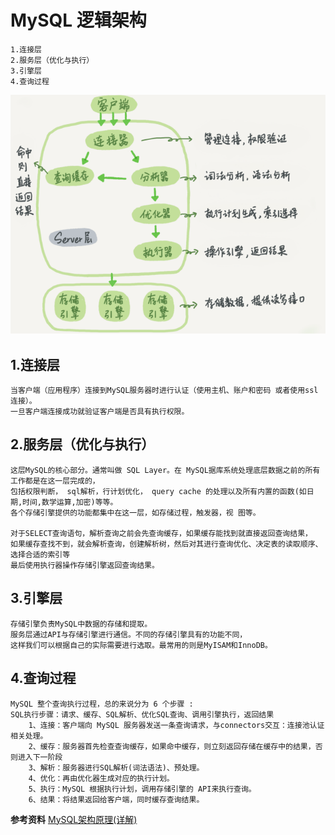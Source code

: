 # MySQL 逻辑架构

```
1.连接层
2.服务层（优化与执行）
3.引擎层
4.查询过程
```
![逻辑架构图1](image/logic-architecture.1.png)

## 1.连接层
```
当客户端（应用程序）连接到MySQL服务器时进行认证（使用主机、账户和密码 或者使用ssl连接）。
一旦客户端连接成功就验证客户端是否具有执行权限。
```

## 2.服务层（优化与执行）
```
这层MySQL的核心部分。通常叫做 SQL Layer。在 MySQL据库系统处理底层数据之前的所有工作都是在这一层完成的，
包括权限判断， sql解析，行计划优化， query cache 的处理以及所有内置的函数(如日期,时间,数学运算,加密)等等。
各个存储引擎提供的功能都集中在这一层，如存储过程，触发器，视 图等。

对于SELECT查询语句，解析查询之前会先查询缓存，如果缓存能找到就直接返回查询结果，
如果缓存查找不到，就会解析查询，创建解析树，然后对其进行查询优化、决定表的读取顺序、选择合适的索引等
最后使用执行器操作存储引擎返回查询结果。
```

## 3.引擎层
```
存储引擎负责MySQL中数据的存储和提取。
服务层通过API与存储引擎进行通信。不同的存储引擎具有的功能不同，
这样我们可以根据自己的实际需要进行选取。最常用的则是MyISAM和InnoDB。
```

## 4.查询过程
```
MySQL 整个查询执行过程，总的来说分为 6 个步骤 :
SQL执行步骤：请求、缓存、SQL解析、优化SQL查询、调用引擎执行，返回结果
    1、连接：客户端向 MySQL 服务器发送一条查询请求，与connectors交互：连接池认证相关处理。
    2、缓存：服务器首先检查查询缓存，如果命中缓存，则立刻返回存储在缓存中的结果，否则进入下一阶段
    3、解析：服务器进行SQL解析(词法语法)、预处理。
    4、优化：再由优化器生成对应的执行计划。
    5、执行：MySQL 根据执行计划，调用存储引擎的 API来执行查询。
    6、结果：将结果返回给客户端，同时缓存查询结果。
```

**参考资料**
[MySQL架构原理(详解)](https://blog.csdn.net/hguisu/article/details/7106342)